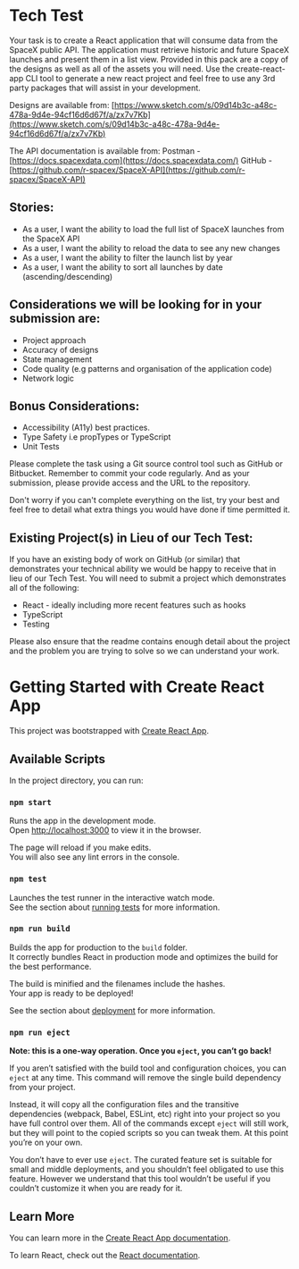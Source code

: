 # Tech Test

Your task is to create a React application that will consume data from the SpaceX public API. The application must retrieve historic and future SpaceX launches and present them in a list view.
Provided in this pack are a copy of the designs as well as all of the assets you will need. Use the create-react-app CLI tool to generate a new react project and feel free to use any 3rd party packages that will assist in your development.

Designs are available from: [https://www.sketch.com/s/09d14b3c-a48c-478a-9d4e-94cf16d6d67f/a/zx7v7Kb](https://www.sketch.com/s/09d14b3c-a48c-478a-9d4e-94cf16d6d67f/a/zx7v7Kb)

The API documentation is available from:
Postman - [https://docs.spacexdata.com](https://docs.spacexdata.com/)
GitHub - [https://github.com/r-spacex/SpaceX-API](https://github.com/r-spacex/SpaceX-API)

## Stories:

- As a user, I want the ability to load the full list of SpaceX launches from the SpaceX API
- As a user, I want the ability to reload the data to see any new changes
- As a user, I want the ability to filter the launch list by year
- As a user, I want the ability to sort all launches by date (ascending/descending)

## Considerations we will be looking for in your submission are:

- Project approach
- Accuracy of designs
- State management
- Code quality (e.g patterns and organisation of the application code)
- Network logic

## Bonus Considerations:

- Accessibility (A11y) best practices.
- Type Safety i.e propTypes or TypeScript
- Unit Tests

Please complete the task using a Git source control tool such as GitHub or Bitbucket. Remember to commit your code regularly. And as your submission, please provide access and the URL to the repository.

Don't worry if you can't complete everything on the list, try your best and feel free to detail what extra things you would have done if time permitted it.

## Existing Project(s) in Lieu of our Tech Test:

If you have an existing body of work on GitHub (or similar) that demonstrates your technical ability we would be happy to receive that in lieu of our Tech Test.
You will need to submit a project which demonstrates all of the following:

- React - ideally including more recent features such as hooks
- TypeScript
- Testing

Please also ensure that the readme contains enough detail about the project and the problem you are trying to solve so we can understand your work.

# Getting Started with Create React App

This project was bootstrapped with [Create React App](https://github.com/facebook/create-react-app).

## Available Scripts

In the project directory, you can run:

### `npm start`

Runs the app in the development mode.\
Open [http://localhost:3000](http://localhost:3000) to view it in the browser.

The page will reload if you make edits.\
You will also see any lint errors in the console.

### `npm test`

Launches the test runner in the interactive watch mode.\
See the section about [running tests](https://facebook.github.io/create-react-app/docs/running-tests) for more information.

### `npm run build`

Builds the app for production to the `build` folder.\
It correctly bundles React in production mode and optimizes the build for the best performance.

The build is minified and the filenames include the hashes.\
Your app is ready to be deployed!

See the section about [deployment](https://facebook.github.io/create-react-app/docs/deployment) for more information.

### `npm run eject`

**Note: this is a one-way operation. Once you `eject`, you can’t go back!**

If you aren’t satisfied with the build tool and configuration choices, you can `eject` at any time. This command will remove the single build dependency from your project.

Instead, it will copy all the configuration files and the transitive dependencies (webpack, Babel, ESLint, etc) right into your project so you have full control over them. All of the commands except `eject` will still work, but they will point to the copied scripts so you can tweak them. At this point you’re on your own.

You don’t have to ever use `eject`. The curated feature set is suitable for small and middle deployments, and you shouldn’t feel obligated to use this feature. However we understand that this tool wouldn’t be useful if you couldn’t customize it when you are ready for it.

## Learn More

You can learn more in the [Create React App documentation](https://facebook.github.io/create-react-app/docs/getting-started).

To learn React, check out the [React documentation](https://reactjs.org/).
